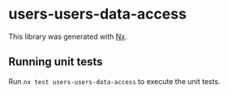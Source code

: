 # users-users-data-access

This library was generated with [Nx](https://nx.dev).

## Running unit tests

Run `nx test users-users-data-access` to execute the unit tests.
